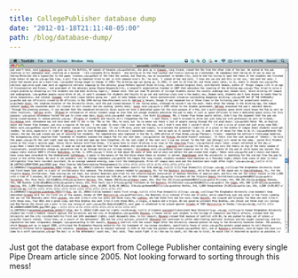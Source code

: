 ```yaml
---
title: CollegePublisher database dump
date: "2012-01-18T21:11:48-05:00"
path: /blog/database-dump/
---
```


![Screenshot of the College Publisher database export](./college-publisher-export.png)

Just got the database export from College Publisher containing every single Pipe Dream article since 2005. Not looking forward to sorting through this mess!
